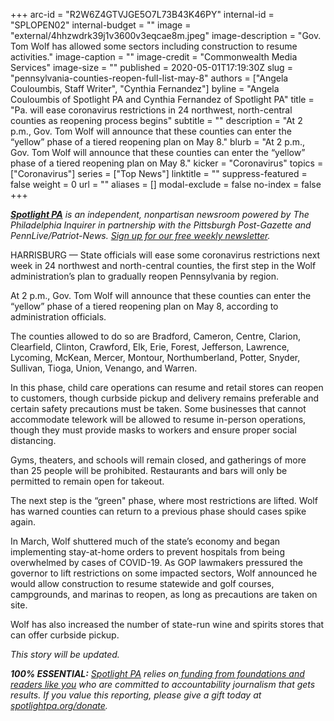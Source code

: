 +++
arc-id = "R2W6Z4GTVJGE5O7L73B43K46PY"
internal-id = "SPLOPEN02"
internal-budget = ""
image = "external/4hhzwdrk39j1v3600v3eqcae8m.jpeg"
image-description = "Gov. Tom Wolf has allowed some sectors including construction to resume activities."
image-caption = ""
image-credit = "Commonwealth Media Services"
image-size = ""
published = 2020-05-01T17:19:30Z
slug = "pennsylvania-counties-reopen-full-list-may-8"
authors = ["Angela Couloumbis, Staff Writer", "Cynthia Fernandez"]
byline = "Angela Couloumbis of Spotlight PA and Cynthia Fernandez of Spotlight PA"
title = "Pa. will ease coronavirus restrictions in 24 northwest, north-central counties as reopening process begins"
subtitle = ""
description = "At 2 p.m., Gov. Tom Wolf will announce that these counties can enter the “yellow” phase of a tiered reopening plan on May 8."
blurb = "At 2 p.m., Gov. Tom Wolf will announce that these counties can enter the “yellow” phase of a tiered reopening plan on May 8."
kicker = "Coronavirus"
topics = ["Coronavirus"]
series = ["Top News"]
linktitle = ""
suppress-featured = false
weight = 0
url = ""
aliases = []
modal-exclude = false
no-index = false
+++

<a href="https://www.spotlightpa.org/"><i><b>Spotlight PA</b></i></a><i> is an independent, nonpartisan newsroom powered by The Philadelphia Inquirer in partnership with the Pittsburgh Post-Gazette and PennLive/Patriot-News. </i><a href="https://www.spotlightpa.org/newsletters"><i>Sign up for our free weekly newsletter</i></a><i>.</i>

HARRISBURG — State officials will ease some coronavirus restrictions next week in 24 northwest and north-central counties, the first step in the Wolf administration’s plan to gradually reopen Pennsylvania by region.

At 2 p.m., Gov. Tom Wolf will announce that these counties can enter the “yellow” phase of a tiered reopening plan on May 8, according to administration officials.

The counties allowed to do so are Bradford, Cameron, Centre, Clarion, Clearfield, Clinton, Crawford, Elk, Erie, Forest, Jefferson, Lawrence, Lycoming, McKean, Mercer, Montour, Northumberland, Potter, Snyder, Sullivan, Tioga, Union, Venango, and Warren.

In this phase, child care operations can resume and retail stores can reopen to customers, though curbside pickup and delivery remains preferable and certain safety precautions must be taken. Some businesses that cannot accommodate telework will be allowed to resume in-person operations, though they must provide masks to workers and ensure proper social distancing.

Gyms, theaters, and schools will remain closed, and gatherings of more than 25 people will be prohibited. Restaurants and bars will only be permitted to remain open for takeout.

<script src="https://www.spotlightpa.org/embed.js" async></script><div data-spl-embed-version="1" data-spl-src="https://www.spotlightpa.org/embeds/donate/"></div>


The next step is the “green" phase, where most restrictions are lifted. Wolf has warned counties can return to a previous phase should cases spike again.

In March, Wolf shuttered much of the state’s economy and began implementing stay-at-home orders to prevent hospitals from being overwhelmed by cases of COVID-19. As GOP lawmakers pressured the governor to lift restrictions on some impacted sectors, Wolf announced he would allow construction to resume statewide and golf courses, campgrounds, and marinas to reopen, as long as precautions are taken on site.

Wolf has also increased the number of state-run wine and spirits stores that can offer curbside pickup.





<i>This story will be updated. </i>

<i><b>100% ESSENTIAL:</b></i> <a href="https://www.spotlightpa.org/"><i>Spotlight PA</i></a><i> relies on</i><a href="https://www.spotlightpa.org/support"><i> funding from foundations and readers like you</i></a><i> who are committed to accountability journalism that gets results. If you value this reporting, please give a gift today at </i><a href="https://www.spotlightpa.org/donate"><i>spotlightpa.org/donate</i></a><i>.</i>

<script src="https://www.spotlightpa.org/embed.js" async></script><div data-spl-embed-version="1" data-spl-src="https://www.spotlightpa.org/embeds/tips/?tip_text=Do%20you%20have%20a%20tip%20about%20%3Cb%3Ehow%20Pa.'s%20government%20is%20responding%20to%20the%20coronavirus%3C%2Fb%3E%3F%20Tell%20us."></div>

